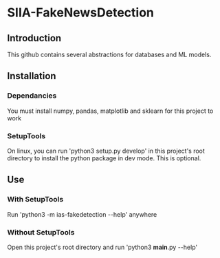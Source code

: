 # SIIA-FakeNewsDetection
## Introduction

This github contains several abstractions for databases and ML models.

## Installation

### Dependancies
You must install numpy, pandas, matplotlib and sklearn for this project to work
### SetupTools
On linux, you can run 'python3 setup.py develop' in this project's root directory to install the python package in dev
mode. This is optional.
## Use
### With SetupTools
Run 'python3 -m ias-fakedetection --help' anywhere
### Without SetupTools
Open this project's root directory and run 'python3 __main__.py --help'

